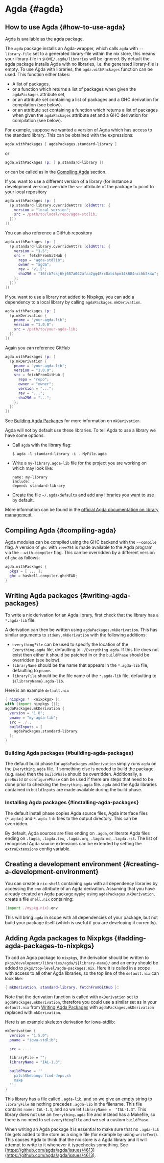# Agda {#agda}

## How to use Agda {#how-to-use-agda}

Agda is available as the [agda](https://search.nixos.org/packages?channel=unstable&show=agda&from=0&size=30&sort=relevance&query=agda)
package.

The `agda` package installs an Agda-wrapper, which calls `agda` with `--library-file`
set to a generated library-file within the nix store, this means your library-file in
`$HOME/.agda/libraries` will be ignored. By default the agda package installs Agda
with no libraries, i.e. the generated library-file is empty. To use Agda with libraries,
the `agda.withPackages` function can be used. This function either takes:

* A list of packages,
* or a function which returns a list of packages when given the `agdaPackages` attribute set,
* or an attribute set containing a list of packages and a GHC derivation for compilation (see below).
* or an attribute set containing a function which returns a list of packages when given the `agdaPackages` attribute set and a GHC derivation for compilation (see below).

For example, suppose we wanted a version of Agda which has access to the standard library. This can be obtained with the expressions:

```nix
agda.withPackages [ agdaPackages.standard-library ]
```

or

```nix
agda.withPackages (p: [ p.standard-library ])
```

or can be called as in the [Compiling Agda](#compiling-agda) section.

If you want to use a different version of a library (for instance a development version)
override the `src` attribute of the package to point to your local repository

```nix
agda.withPackages (p: [
  (p.standard-library.overrideAttrs (oldAttrs: {
    version = "local version";
    src = /path/to/local/repo/agda-stdlib;
  }))
])
```

You can also reference a GitHub repository

```nix
agda.withPackages (p: [
  (p.standard-library.overrideAttrs (oldAttrs: {
    version = "1.5";
    src =  fetchFromGitHub {
      repo = "agda-stdlib";
      owner = "agda";
      rev = "v1.5";
      sha256 = "16fcb7ssj6kj687a042afaa2gq48rc8abihpm14k684ncihb2k4w";
    };
  }))
])
```

If you want to use a library not added to Nixpkgs, you can add a
dependency to a local library by calling `agdaPackages.mkDerivation`.

```nix
agda.withPackages (p: [
  (p.mkDerivation {
    pname = "your-agda-lib";
    version = "1.0.0";
    src = /path/to/your-agda-lib;
  })
])
```

Again you can reference GitHub

```nix
agda.withPackages (p: [
  (p.mkDerivation {
    pname = "your-agda-lib";
    version = "1.0.0";
    src = fetchFromGitHub {
      repo = "repo";
      owner = "owner";
      version = "...";
      rev = "...";
      sha256 = "...";
    };
  })
])
```

See [Building Agda Packages](#building-agda-packages) for more information on `mkDerivation`.

Agda will not by default use these libraries. To tell Agda to use a library we have some options:

* Call `agda` with the library flag:
  ```ShellSession
  $ agda -l standard-library -i . MyFile.agda
  ```
* Write a `my-library.agda-lib` file for the project you are working on which may look like:
  ```
  name: my-library
  include: .
  depend: standard-library
  ```
* Create the file `~/.agda/defaults` and add any libraries you want to use by default.

More information can be found in the [official Agda documentation on library management](https://agda.readthedocs.io/en/v2.6.1/tools/package-system.html).

## Compiling Agda {#compiling-agda}

Agda modules can be compiled using the GHC backend with the `--compile` flag. A version of `ghc` with `ieee754` is made available to the Agda program via the `--with-compiler` flag.
This can be overridden by a different version of `ghc` as follows:

```nix
agda.withPackages {
  pkgs = [ ... ];
  ghc = haskell.compiler.ghcHEAD;
}
```

## Writing Agda packages {#writing-agda-packages}

To write a nix derivation for an Agda library, first check that the library has a `*.agda-lib` file.

A derivation can then be written using `agdaPackages.mkDerivation`. This has similar arguments to `stdenv.mkDerivation` with the following additions:

* `everythingFile` can be used to specify the location of the `Everything.agda` file, defaulting to `./Everything.agda`. If this file does not exist then either it should be patched in or the `buildPhase` should be overridden (see below).
* `libraryName` should be the name that appears in the `*.agda-lib` file, defaulting to `pname`.
* `libraryFile` should be the file name of the `*.agda-lib` file, defaulting to `${libraryName}.agda-lib`.

Here is an example `default.nix`

```nix
{ nixpkgs ?  <nixpkgs> }:
with (import nixpkgs {});
agdaPackages.mkDerivation {
  version = "1.0";
  pname = "my-agda-lib";
  src = ./.;
  buildInputs = [
    agdaPackages.standard-library
  ];
}
```

### Building Agda packages {#building-agda-packages}

The default build phase for `agdaPackages.mkDerivation` simply runs `agda` on the `Everything.agda` file.
If something else is needed to build the package (e.g. `make`) then the `buildPhase` should be overridden.
Additionally, a `preBuild` or `configurePhase` can be used if there are steps that need to be done prior to checking the `Everything.agda` file.
`agda` and the Agda libraries contained in `buildInputs` are made available during the build phase.

### Installing Agda packages {#installing-agda-packages}

The default install phase copies Agda source files, Agda interface files (`*.agdai`) and `*.agda-lib` files to the output directory.
This can be overridden.

By default, Agda sources are files ending on `.agda`, or literate Agda files ending on `.lagda`, `.lagda.tex`, `.lagda.org`, `.lagda.md`, `.lagda.rst`. The list of recognised Agda source extensions can be extended by setting the `extraExtensions` config variable.

## Creating a development environment {#creating-a-development-environment}

You can create a `nix-shell` containing `agda` with all dependency libraries by accessing the `env` attribute of an Agda derivation.
Assuming that you have already created an Agda package `mypkg` using `agdaPackages.mkDerivation`,
create a file `shell.nix` containing:

```nix
(import ./mypkg.nix).env
```

This will bring `agda` in scope with all dependencies of your package,
but not build your package itself (which is useful if you are developing it currently).

## Adding Agda packages to Nixpkgs {#adding-agda-packages-to-nixpkgs}

To add an Agda package to `nixpkgs`, the derivation should be written to `pkgs/development/libraries/agda/${library-name}/` and an entry should be added to `pkgs/top-level/agda-packages.nix`. Here it is called in a scope with access to all other Agda libraries, so the top line of the `default.nix` can look like:

```nix
{ mkDerivation, standard-library, fetchFromGitHub }:
```

Note that the derivation function is called with `mkDerivation` set to `agdaPackages.mkDerivation`, therefore you
could use a similar set as in your `default.nix` from [Writing Agda Packages](#writing-agda-packages) with
`agdaPackages.mkDerivation` replaced with `mkDerivation`.

Here is an example skeleton derivation for iowa-stdlib:

```nix
mkDerivation {
  version = "1.5.0";
  pname = "iowa-stdlib";

  src = ...

  libraryFile = "";
  libraryName = "IAL-1.3";

  buildPhase = ''
    patchShebangs find-deps.sh
    make
  '';
}
```

This library has a file called `.agda-lib`, and so we give an empty string to `libraryFile` as nothing precedes `.agda-lib` in the filename. This file contains `name: IAL-1.3`, and so we let `libraryName =  "IAL-1.3"`. This library does not use an `Everything.agda` file and instead has a Makefile, so there is no need to set `everythingFile` and we set a custom `buildPhase`.

When writing an Agda package it is essential to make sure that no `.agda-lib` file gets added to the store as a single file (for example by using `writeText`). This causes Agda to think that the nix store is a Agda library and it will attempt to write to it whenever it typechecks something. See [https://github.com/agda/agda/issues/4613](https://github.com/agda/agda/issues/4613).
